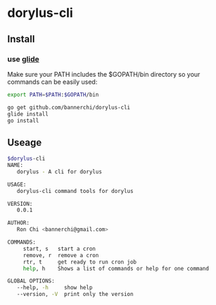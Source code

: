 # dorylus-cli

## Install

### use [glide](https://github.com/Masterminds/glide)

Make sure your PATH includes the $GOPATH/bin directory so your commands can be easily used:

```bash
export PATH=$PATH:$GOPATH/bin
```

```bash
go get github.com/bannerchi/dorylus-cli
glide install
go install
```


## Useage


```bash
$dorylus-cli
NAME:
   dorylus - A cli for dorylus

USAGE:
   dorylus-cli command tools for dorylus

VERSION:
   0.0.1

AUTHOR:
   Ron Chi <bannerchi@gmail.com>

COMMANDS:
     start, s   start a cron
     remove, r  remove a cron
     rtr, t     get ready to run cron job
     help, h    Shows a list of commands or help for one command

GLOBAL OPTIONS:
   --help, -h     show help
   --version, -V  print only the version

```